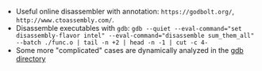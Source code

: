 * Useful online disassembler with annotation: `https://godbolt.org/`, `http://www.ctoassembly.com/`.
* Disassemble executables with `gdb`: `gdb --quiet --eval-command="set disassembly-flavor intel" --eval-command="disassemble sum_them_all" --batch ./func.o | tail -n +2 | head -n -1 | cut -c 4-`
* Some more "complicated" cases are dynamically analyzed in the [gdb directory](../gdb/)